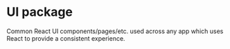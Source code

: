 # UI package

Common React UI components/pages/etc. used across any app which uses React to provide a consistent experience.
